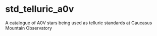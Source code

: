 # std_telluric_a0v
A catalogue of A0V stars being used as telluric standards at Caucasus Mountain Observatory
